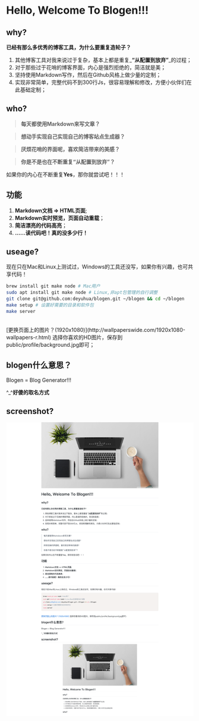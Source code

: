 # Hello, Welcome To Blogen!!!

## why?
**已经有那么多优秀的博客工具，为什么要重复造轮子？**

1. 其他博客工具对我来说过于复杂，基本上都是重复_**“从配置到放弃”**_的过程；
2. 对于那些过于花哨的博客界面，内心是强烈拒绝的，简洁就是美；
3. 坚持使用Markdown写作，然后在Github风格上做少量的定制；
4. 实现非常简单，完整代码不到300行Js，很容易理解和修改，方便小伙伴们在此基础定制；

## who?
> **每天都使用Markdown来写文章？**

> **想动手实现自己实现自己的博客站点生成器？**

> **厌烦花哨的界面呢，喜欢简洁带来的美感？**

> **你是不是也在不断重复“从配置到放弃”？**

如果你的内心在不断重复**Yes**，那你就尝试吧！！！

## 功能
1. **Markdown文档 => HTML页面**;
2. **Markdown实时预览，页面自动重载**；
3. **简洁漂亮的代码高亮**；
4. **......读代码吧！真的没多少行！**

## useage?
现在只在Mac和Linux上测试过，Windows的工具还没写，如果你有兴趣，也可共享代码！

```bash
brew install git make node # Mac用户
sudo apt install git make node # Linux,非apt包管理的自行调整
git clone git@github.com:deyuhua/blogen.git ~/blogen && cd ~/blogen
make setup # 设置好需要的目录和软件包
make server
```

<br>
[更换页面上的图片？(1920x1080)](http://wallpaperswide.com/1920x1080-wallpapers-r.html)
选择你喜欢的HD图片，保存到public/profile/background.jpg即可；

## blogen什么意思？
Blogen = Blog Generator!!! 

^_^**好傻的取名方式**

##  screenshot?
![](libs/blogen_screenshot.png)
